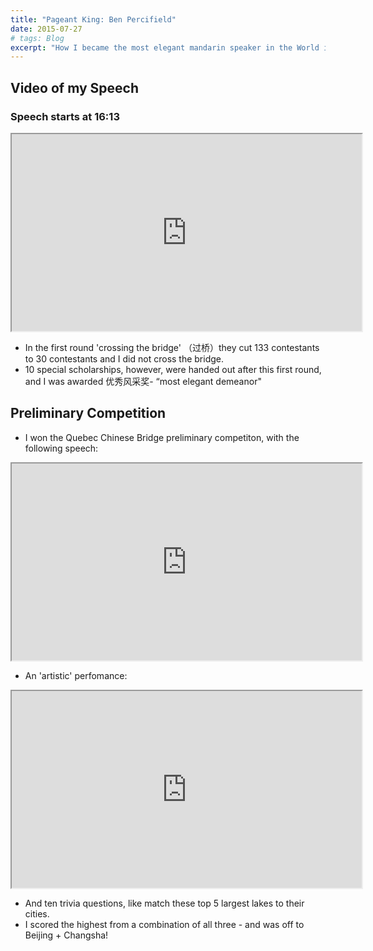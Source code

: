 ```yaml
---
title: "Pageant King: Ben Percifield"
date: 2015-07-27
# tags: Blog
excerpt: "How I became the most elegant mandarin speaker in the World in 2015"
---
```


## Video of my Speech

### Speech starts at 16:13

<iframe width="560" height="315" src="https://www.youtube.com/embed/H6E9ptNVIiA?t=972" frameborder="1" allow="accelerometer; autoplay; encrypted-media; gyroscope; loop; picture-in-picture" allowfullscreen></iframe>

* In the first round 'crossing the bridge' （过桥）they cut 133 contestants to 30 contestants and I did not cross the bridge.
* 10 special scholarships, however, were handed out after this first round, and I was awarded 优秀风采奖- “most elegant demeanor"

## Preliminary Competition

* I won the Quebec Chinese Bridge preliminary competiton, with the following speech:

<iframe width="560" height="315" src="https://www.youtube.com/embed/B8wr6TAwWBE" frameborder="1" allow="accelerometer; autoplay; encrypted-media; gyroscope; loop; picture-in-picture" allowfullscreen></iframe>


* An 'artistic' perfomance:

<iframe width="560" height="315" src="https://www.youtube.com/embed/F6h3rFkBQqE" frameborder="1" allow="accelerometer; autoplay; encrypted-media; gyroscope; loop; picture-in-picture" allowfullscreen></iframe>

* And ten trivia questions, like match these top 5 largest lakes to their cities.
* I scored the highest from a combination of all three - and was off to Beijing + Changsha!
